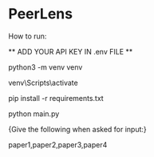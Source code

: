 # PeerLens


How to run:

**  ADD YOUR API KEY IN .env FILE  **

python3 -m venv venv

venv\Scripts\activate

pip install -r requirements.txt

python main.py

{Give the following when asked for input:}

paper1,paper2,paper3,paper4
